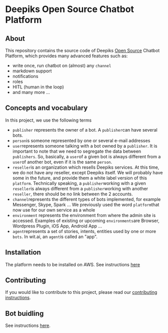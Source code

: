 # Deepiks Open Source Chatbot Platform
## About
This repository contains the source code of Deepiks [Open Source](License.md) Chatbot Platform, which provides many advanced features such as:
- write once, run chatbot on (almost) any `channel`
- markdown support
- notifications
- roles
- HITL (human in the loop)
- and many more ...

## Concepts and vocabulary
In this project, we use the following terms
- `publisher` represents the owner of a bot. A `publisher`can have several bots.
- `person`is someone represented by one or several e-mail addresses
- `user`represents someone talking with a bot owned by a `publisher`. It is important to note that we need to segregate the data between `publishers`. So, basically, a `user`of a given bot is always different from a `user`of another bot, even if it is the same `person`.
- `reseller`is an organization which resells Deepiks services. At this time, we do not have any reseller, except Deepiks itself. We will probably have some in the future, and provide them a white label version of this `platform`. Technically speaking, a `publisher`working with a given `reseller`is always different from a `publisher`working with another `reseller`, there should be no link between the 2 accounts.
- `channel`represents the different types of bots implemented, for example Messenger, Skype, Spark ... We previously used the word `platform`that now use for our own service as a whole
- `environment` represents the environment from where the admin site is accessed. Examples of existing or upcoming `environments`are Browser, Wordpress Plugin, iOS App, Android App ...   
- `agent`represents a set of stories, intents, entities used by one or more `bots`. In wit.ai, an `agent`is called an "app".

## Installation
The platform needs to be installed on AWS. See instructions [here](INSTALLATION.md)

## Contributing
If you would like to contribute to this project, please read our [contributing instructions](CONTRIBUTING.md).

## Bot buidling
See instructions [here](BOT_BUIDING.md).
